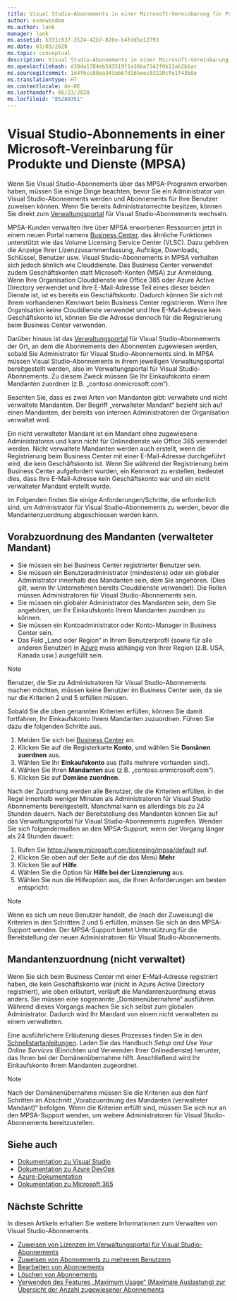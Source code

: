 ```yaml
---
title: Visual Studio-Abonnements in einer Microsoft-Vereinbarung für Produkte und Dienste (MPSA) | Microsoft-Dokumentation
author: evanwindom
ms.author: lank
manager: lank
ms.assetid: b331c837-3524-42b7-820e-b4fdd5e12793
ms.date: 03/03/2020
ms.topic: conceptual
description: Visual Studio-Abonnements in einer Microsoft-Vereinbarung für Produkte und Dienste (MPSA)
ms.openlocfilehash: d38da1784eb543519f1a36ba7342f0b13ab2b1ac
ms.sourcegitcommit: 1d4f6cc80ea343a667d16beec03220cfe1f43b8e
ms.translationtype: HT
ms.contentlocale: de-DE
ms.lasthandoff: 06/23/2020
ms.locfileid: "85289351"
---
```

# <a name="visual-studio-subscriptions-in-a-microsoft-products-and-services-agreement-mpsa"></a>Visual Studio-Abonnements in einer Microsoft-Vereinbarung für Produkte und Dienste (MPSA)
Wenn Sie Visual Studio-Abonnements über das MPSA-Programm erworben haben, müssen Sie einige Dinge beachten, bevor Sie ein Administrator von Visual Studio-Abonnements werden und Abonnements für Ihre Benutzer zuweisen können. Wenn Sie bereits Administratorrechte besitzen, können Sie direkt zum [Verwaltungsportal](https://manage.visualstudio.com/) für Visual Studio-Abonnements wechseln.

MPSA-Kunden verwalten ihre über MPSA erworbenen Ressourcen jetzt in einem neuen Portal namens [Business Center](https://businessaccount.microsoft.com/Customer), das ähnliche Funktionen unterstützt wie das Volume Licensing Service Center (VLSC). Dazu gehören die Anzeige Ihrer Lizenzzusammenfassung, Aufträge, Downloads, Schlüssel, Benutzer usw. Visual Studio-Abonnements in MPSA verhalten sich jedoch ähnlich wie Clouddienste. Das Business Center verwendet zudem Geschäftskonten statt Microsoft-Konten (MSA) zur Anmeldung. Wenn Ihre Organisation Clouddienste wie Office 365 oder Azure Active Directory verwendet und Ihre E-Mail-Adresse Teil eines dieser beiden Dienste ist, ist es bereits ein Geschäftskonto. Dadurch können Sie sich mit Ihrem vorhandenen Kennwort beim Business Center registrieren. Wenn Ihre Organisation keine Clouddienste verwendet und Ihre E-Mail-Adresse kein Geschäftskonto ist, können Sie die Adresse dennoch für die Registrierung beim Business Center verwenden.

Darüber hinaus ist das [Verwaltungsportal](https://manage.visualstudio.com/) für Visual Studio-Abonnements der Ort, an dem die Abonnements den Abonnenten zugewiesen werden, sobald Sie Administrator für Visual Studio-Abonnements sind. In MPSA müssen Visual Studio-Abonnements in ihrem jeweiligen Verwaltungsportal bereitgestellt werden, also im Verwaltungsportal für Visual Studio-Abonnements. Zu diesem Zweck müssen Sie Ihr Einkaufskonto einem Mandanten zuordnen (z.B. „contoso.onmicrosoft.com“).

Beachten Sie, dass es zwei Arten von Mandanten gibt: verwaltete und nicht verwaltete Mandanten. Der Begriff „verwalteter Mandant“ bezieht sich auf einen Mandanten, der bereits von internen Administratoren der Organisation verwaltet wird.

Ein nicht verwalteter Mandant ist ein Mandant ohne zugewiesene Administratoren und kann nicht für Onlinedienste wie Office 365 verwendet werden. Nicht verwaltete Mandanten werden auch erstellt, wenn die Registrierung beim Business Center mit einer E-Mail-Adresse durchgeführt wird, die kein Geschäftskonto ist. Wenn Sie während der Registrierung beim Business Center aufgefordert wurden, ein Kennwort zu erstellen, bedeutet dies, dass Ihre E-Mail-Adresse kein Geschäftskonto war und ein nicht verwalteter Mandant erstellt wurde.

Im Folgenden finden Sie einige Anforderungen/Schritte, die erforderlich sind, um Administrator für Visual Studio-Abonnements zu werden, bevor die Mandantenzuordnung abgeschlossen werden kann.

## <a name="pre-tenant-association-managed-tenant"></a>Vorabzuordnung des Mandanten (verwalteter Mandant)
- Sie müssen ein bei Business Center registrierter Benutzer sein.
- Sie müssen ein Benutzeradministrator (mindestens) oder ein globaler Administrator innerhalb des Mandanten sein, dem Sie angehören. (Dies gilt, wenn Ihr Unternehmen bereits Clouddienste verwendet). Die Rollen müssen Administratoren für Visual Studio-Abonnements sein.
- Sie müssen ein globaler Administrator des Mandanten sein, dem Sie angehören, um Ihr Einkaufskonto Ihrem Mandanten zuordnen zu können.
- Sie müssen ein Kontoadministrator oder Konto-Manager in Business Center sein.
- Das Feld „Land oder Region“ in Ihrem Benutzerprofil (sowie für alle anderen Benutzer) in [Azure](https://portal.azure.com/) muss abhängig von Ihrer Region (z.B. USA, Kanada usw.) ausgefüllt sein. 

> [!NOTE]
> Benutzer, die Sie zu Administratoren für Visual Studio-Abonnements machen möchten, müssen keine Benutzer im Business Center sein, da sie nur die Kriterien 2 und 5 erfüllen müssen.

Sobald Sie die oben genannten Kriterien erfüllen, können Sie damit fortfahren, Ihr Einkaufskonto Ihrem Mandanten zuzuordnen. Führen Sie dazu die folgenden Schritte aus.
1. Melden Sie sich bei [Business Center](https://businessaccount.microsoft.com/Customer) an.
2. Klicken Sie auf die Registerkarte **Konto**, und wählen Sie **Domänen zuordnen** aus.
3. Wählen Sie Ihr **Einkaufskonto** aus (falls mehrere vorhanden sind).
4. Wählen Sie Ihren **Mandanten** aus (z.B. „contoso.onmicrosoft.com“).
5. Klicken Sie auf **Domäne zuordnen**.

Nach der Zuordnung werden alle Benutzer, die die Kriterien erfüllen, in der Regel innerhalb weniger Minuten als Administratoren für Visual Studio Abonnements bereitgestellt. Manchmal kann es allerdings bis zu 24 Stunden dauern. Nach der Bereitstellung des Mandanten können Sie auf das Verwaltungsportal für Visual Studio-Abonnements zugreifen. Wenden Sie sich folgendermaßen an den MPSA-Support, wenn der Vorgang länger als 24 Stunden dauert:
1. Rufen Sie <https://www.microsoft.com/licensing/mpsa/default> auf.
2. Klicken Sie oben auf der Seite auf die das Menü **Mehr**. 
3. Klicken Sie auf **Hilfe**.
4. Wählen Sie die Option für **Hilfe bei der Lizenzierung** aus.
5. Wählen Sie nun die Hilfeoption aus, die Ihren Anforderungen am besten entspricht: 

> [!NOTE]
> Wenn es sich um neue Benutzer handelt, die (nach der Zuweisung) die Kriterien in den Schritten 2 und 5 erfüllen, müssen Sie sich an den MPSA-Support wenden. Der MPSA-Support bietet Unterstützung für die Bereitstellung der neuen Administratoren für Visual Studio-Abonnements.

## <a name="tenant-association-unmanaged"></a>Mandantenzuordnung (nicht verwaltet)
Wenn Sie sich beim Business Center mit einer E-Mail-Adresse registriert haben, die kein Geschäftskonto war (nicht in Azure Active Directory registriert), wie oben erläutert, verläuft die Mandantenzuordnung etwas anders. Sie müssen eine sogenannte „Domänenübernahme“ ausführen. Während dieses Vorgangs machen Sie sich selbst zum globalen Administrator. Dadurch wird Ihr Mandant von einem nicht verwalteten zu einem verwalteten.

Eine ausführlichere Erläuterung dieses Prozesses finden Sie in den [Schnellstartanleitungen](https://www.microsoft.com/Licensing/existing-customer/business-center-training-and-resources.aspx). Laden Sie das Handbuch *Setup and Use Your Online Services* (Einrichten und Verwenden Ihrer Onlinedienste) herunter, das Ihnen bei der Domänenübernahme hilft. Anschließend wird Ihr Einkaufskonto Ihrem Mandanten zugeordnet.

> [!NOTE]
> Nach der Domänenübernahme müssen Sie die Kriterien aus den fünf Schritten im Abschnitt „Vorabzuordnung des Mandanten (verwalteter Mandant)“ befolgen. Wenn die Kriterien erfüllt sind, müssen Sie sich nur an den MPSA-Support wenden, um weitere Administratoren für Visual Studio-Abonnements bereitzustellen.

## <a name="see-also"></a>Siehe auch
- [Dokumentation zu Visual Studio](https://docs.microsoft.com/visualstudio/)
- [Dokumentation zu Azure DevOps](https://docs.microsoft.com/azure/devops/)
- [Azure-Dokumentation](https://docs.microsoft.com/azure/)
- [Dokumentation zu Microsoft 365](https://docs.microsoft.com/microsoft-365/)

## <a name="next-steps"></a>Nächste Schritte
In diesen Artikeln erhalten Sie weitere Informationen zum Verwalten von Visual Studio-Abonnements.
- [Zuweisen von Lizenzen im Verwaltungsportal für Visual Studio-Abonnements](assign-license.md)
- [Zuweisen von Abonnements zu mehreren Benutzern](assign-license-bulk.md)
- [Bearbeiten von Abonnements](edit-license.md)
- [Löschen von Abonnements](delete-license.md)
- [Verwenden des Features „Maximum Usage“ (Maximale Auslastung) zur Übersicht der Anzahl zugewiesener Abonnements](maximum-usage.md)
